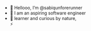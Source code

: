 - 👋 Hellooo, I’m @sabiqunforerunner
- 👀 I am an aspiring software engineer 
- 🌱 learner and curious by nature,  
 ⚡

<!---
sabiqunforerunner/sabiqunforerunner is a ✨ special ✨ repository because its `README.md` (this file) appears on your GitHub profile.
You can click the Preview link to take a look at your changes.
--->
